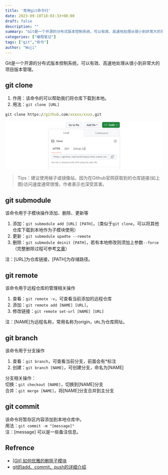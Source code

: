 ```yaml
---
title: '常用git命令行'
date: 2023-09-18T18:03:33+08:00
draft: false
description: ""
summary: "Git是一个开源的分布式版本控制系统，可以有效、高速地处理从很小到非常大的项目版本管理。"
categories: ["编程笔记"]
tags: ["git","命令"]
author: "Wuji"
---
```


Git是一个开源的分布式版本控制系统，可以有效、高速地处理从很小到非常大的项目版本管理。

## git clone
1. 作用：该命令的可以帮助我们将仓库下载到本地。
2. 用法：`git clone [URL]`

```cmd
git clone https://github.com/xxxxx/xxxx.git
```
![Github仓库链接位置](img/common-git-commands-01.jpg)
> Tips：建议使用梯子或镜像站，因为在Github官网获取到的仓库链接(如上图)访问速度通常很慢，作者表示也深受其害。


## git submodule
该命令用于子模块操作添加、删除、更新等

1. 添加：`git submodule add [URL] [PATH]`，（类似于`git clone`，可以将其他仓库下载到本地作为子模块使用）
2. 更新：`git submodule upadte --remote`
3. 删除：`git submodule deinit [PATH]`，若有本地修改则须加上参数`--force`（完整删除过程可参考[文章](#Refrence)）

注：\[URL\]为仓库链接，\[PATH\]为存储路径。


## git remote
该命令用于远程仓库的管理相关操作

1. 查看：`git remote -v`，可查看当前添加的远程仓库
2. 添加：`git remote add [NAME] [URL]`，
3. 修改链接：`git remote set-url [NAME] [URL]`

注：\[NAME\]为远程名称，常用名称为origin，`URL`为仓库网址。

## git branch
该命令用于分支操作

1. 查看：`git branch`，可查看当前分支，前面会有\*标注
2. 创建：`git branch [NAME]`，可创建分支，命名为\[NAME\]

分支相关操作：<br>
切换：`git checkout [NAME]`，切换到\[NAME\]分支<br>
合并：`git merge [NAME]`，将\[NAME\]分支合并到主分支

## git commit
该命令将暂存区内容添加到本地仓库中。<br>
用法：`git commit -m "[message]"`<br>
注：\[message\] 可以是一些备注信息。

## Refrence
* [[Git] 如何优雅的删除子模块](https://www.jianshu.com/p/ed0cb6c75e25)
* [git的add、commit、push的详细介绍](https://www.jianshu.com/p/2e1d551b8261)